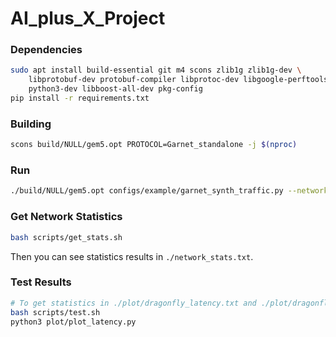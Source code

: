 # AI_plus_X_Project

### Dependencies

```bash
sudo apt install build-essential git m4 scons zlib1g zlib1g-dev \
    libprotobuf-dev protobuf-compiler libprotoc-dev libgoogle-perftools-dev \
    python3-dev libboost-all-dev pkg-config
pip install -r requirements.txt
```

### Building

```bash
scons build/NULL/gem5.opt PROTOCOL=Garnet_standalone -j $(nproc)
```

### Run

```bash
./build/NULL/gem5.opt configs/example/garnet_synth_traffic.py --network=garnet --num-cpus=36 --num-dest=72 --num-dirs=128 --topology=Dragonfly --routers-per-group=4 --global-channels-per-router=2 --routing-algorithm=4 --inj-vnet=0 --synthetic=Dragonfly_WC --sim-cycles=10000 --injectionrate=0.01
```

### Get Network Statistics

```bash
bash scripts/get_stats.sh
```
Then you can see statistics results in `./network_stats.txt`.

### Test Results

```bash
# To get statistics in ./plot/dragonfly_latency.txt and ./plot/dragonfly_reception_rate.txt
bash scripts/test.sh
python3 plot/plot_latency.py
```

